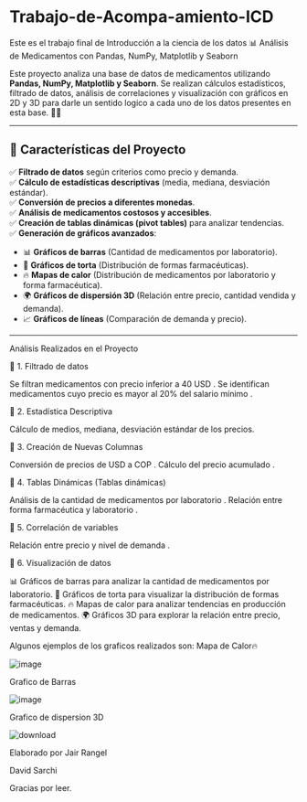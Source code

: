 # Trabajo-de-Acompa-amiento-ICD
Este es el trabajo final de Introducción a la ciencia de los datos
📊 Análisis de Medicamentos con Pandas, NumPy, Matplotlib y Seaborn

Este proyecto analiza una base de datos de medicamentos utilizando **Pandas, NumPy, Matplotlib y Seaborn**. Se realizan cálculos estadísticos, filtrado de datos, análisis de correlaciones y visualización con gráficos en 2D y 3D para darle un sentido logico a cada uno de los datos presentes en esta base. 🏥💊  

---
## 🚀 **Características del Proyecto**
✅ **Filtrado de datos** según criterios como precio y demanda.  
✅ **Cálculo de estadísticas descriptivas** (media, mediana, desviación estándar).  
✅ **Conversión de precios a diferentes monedas**.  
✅ **Análisis de medicamentos costosos y accesibles**.  
✅ **Creación de tablas dinámicas (pivot tables)** para analizar tendencias.  
✅ **Generación de gráficos avanzados**:  
   - 📊 **Gráficos de barras** (Cantidad de medicamentos por laboratorio).  
   - 🥧 **Gráficos de torta** (Distribución de formas farmacéuticas).  
   - 🔥 **Mapas de calor** (Distribución de medicamentos por laboratorio y forma farmacéutica).  
   - 🌍 **Gráficos de dispersión 3D** (Relación entre precio, cantidad vendida y demanda).  
   - 📈 **Gráficos de líneas** (Comparación de demanda y precio).
---
 Análisis Realizados en el Proyecto

🔹 1. Filtrado de datos

Se filtran medicamentos con precio inferior a 40 USD .
Se identifican medicamentos cuyo precio es mayor al 20% del salario mínimo .

🔹 2. Estadística Descriptiva

Cálculo de medios, mediana, desviación estándar de los precios.

🔹 3. Creación de Nuevas Columnas

Conversión de precios de USD a COP .
Cálculo del precio acumulado .

🔹 4. Tablas Dinámicas (Tablas dinámicas)

Análisis de la cantidad de medicamentos por laboratorio .
Relación entre forma farmacéutica y laboratorio .

🔹 5. Correlación de variables

Relación entre precio y nivel de demanda .

🔹 6. Visualización de datos

📊 Gráficos de barras para analizar la cantidad de medicamentos por laboratorio.
🥧 Gráficos de torta para visualizar la distribución de formas farmacéuticas.
🔥 Mapas de calor para analizar tendencias en producción de medicamentos.
🌍 Gráficos 3D para explorar la relación entre precio, ventas y demanda.

Algunos ejemplos de los graficos realizados son:
Mapa de Calor🔥

![image](https://github.com/user-attachments/assets/b59d9b53-cdea-46c9-9b8b-4abed3b6ef8d)



Grafico de Barras

![image](https://github.com/user-attachments/assets/14819854-f985-466f-91b9-be5082bf3dd7)



Grafico de dispersion 3D

![download](https://github.com/user-attachments/assets/4bc1bb84-e09b-4b3b-b9f1-a3a4ed3a8e57)

Elaborado por
Jair Rangel

David Sarchi


Gracias por leer.




